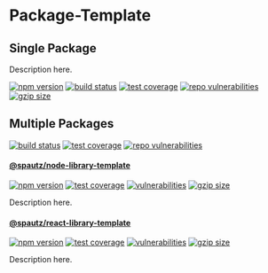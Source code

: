 # Package-Template

## Single Package

Description here.

[![npm version](https://img.shields.io/npm/v/@spautz/node-library-template.svg)](https://www.npmjs.com/package/@spautz/node-library-template)
[![build status](https://github.com/spautz/package-template/workflows/CI/badge.svg)](https://github.com/spautz/package-template/actions)
[![test coverage](https://img.shields.io/coveralls/github/spautz/package-template/main.svg)](https://coveralls.io/github/spautz/package-template?branch=main)
[![repo vulnerabilities](https://snyk.io/test/github/spautz/package-template/badge.svg)](https://snyk.io/test/github/spautz/package-template)
[![gzip size](https://img.shields.io/bundlephobia/minzip/@spautz/node-library-template.svg)](https://bundlephobia.com/package/@spautz/node-library-template@latest)

## Multiple Packages

[![build status](https://github.com/spautz/package-template/workflows/CI/badge.svg)](https://github.com/spautz/package-template/actions)
[![test coverage](https://img.shields.io/coveralls/github/spautz/package-template/main.svg)](https://coveralls.io/github/spautz/package-template?branch=main)
[![repo vulnerabilities](https://snyk.io/test/github/spautz/package-template/badge.svg)](https://snyk.io/test/github/spautz/package-template)

#### [@spautz/node-library-template](./packages/node-library-template/)

[![npm version](https://img.shields.io/npm/v/@spautz/node-library-template.svg)](https://www.npmjs.com/package/@spautz/node-library-template)
[![test coverage](https://coveralls.io/repos/github/spautz/package-template/badge.svg?branch=x-cov-node-library-template)](https://coveralls.io/github/spautz/package-template?branch=x-cov-node-library-template)
[![vulnerabilities](https://snyk.io/test/npm/@spautz/node-library-template/badge.svg)](https://snyk.io/test/npm/@spautz/node-library-template)
[![gzip size](https://img.shields.io/bundlephobia/minzip/@spautz/node-library-template.svg)](https://bundlephobia.com/package/@spautz/node-library-template@latest)

Description here.

#### [@spautz/react-library-template](./packages/react-library-template/)

[![npm version](https://img.shields.io/npm/v/@spautz/react-library-template.svg)](https://www.npmjs.com/package/@spautz/react-library-template)
[![test coverage](https://coveralls.io/repos/github/spautz/package-template/badge.svg?branch=x-cov-react-library-template)](https://coveralls.io/github/spautz/package-template?branch=x-cov-react-library-template)
[![vulnerabilities](https://snyk.io/test/npm/@spautz/react-library-template/badge.svg)](https://snyk.io/test/npm/@spautz/react-library-template)
[![gzip size](https://img.shields.io/bundlephobia/minzip/@spautz/react-library-template.svg)](https://bundlephobia.com/package/@spautz/react-library-template@latest)

Description here.
